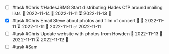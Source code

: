 - [ ] #task #Chris #HadesJSMG Start distributing Hades CfP around mailing lists 📅 2022-11-14 🛫 2022-11-11 ⏳ 2022-11-13 🔼 
- [x] #task #Chris Email Steve about photos and film of concert 🔼 🛫 2022-11-11 ⏳ 2022-11-11 📅 2022-11-11 ✅ 2022-11-11
- [ ] #task #Chris Update website with photos from Howden 📅 2022-11-13 🛫 2022-11-11 ⏳ 2022-11-12 🔼 
- [ ] #task #Sam 